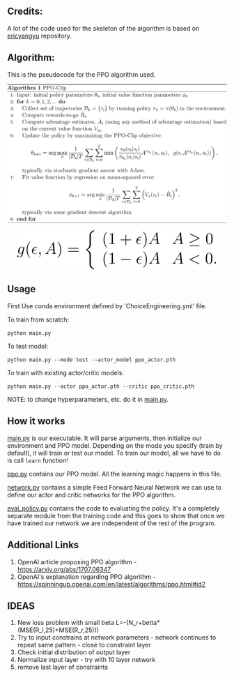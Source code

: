 ## Credits: ##
A lot of the code used for the skeleton of the algorithm is based
on <a href=https://github.com/ericyangyu/PPO-for-Beginners>ericyangyu</a> repository.

## Algorithm: ##
This is the pseudocode for the PPO algorithm used.
<div style="text-align: center;">
    <p><img src="images/ppo_pseudocode.svg" alt="PPO Pseudocode" style="background-color: white; max-width: 100%;" /></p>
    <p><img src="images/g_func.svg" alt="G function" style="background-color: white; max-width: 100%;" /></p>
</div>


## Usage
First Use conda environment defined by 'ChoiceEngineering.yml' file.

To train from scratch:
```
python main.py
```

To test model:
```
python main.py --mode test --actor_model ppo_actor.pth
```

To train with existing actor/critic models:
```
python main.py --actor ppo_actor.pth --critic ppo_critic.pth
```

NOTE: to change hyperparameters, etc. do it in [main.py](main.py).

## How it works

[main.py](main.py) is our executable. It will parse arguments, then initialize our environment and PPO model. Depending on the mode you specify (train by default), it will train or test our model. To train our model, all we have to do is call ```learn``` function!

[ppo.py](ppo.py) contains our PPO model. All the learning magic happens in this file.

[network.py](network.py) contains a simple Feed Forward Neural Network we can use to define our actor and critic networks for the PPO algorithm. 

[eval_policy.py](eval_policy.py) contains the code to evaluating the policy.
It's a completely separate module from the training code and this goes to show that once we have trained our network we are independent of the rest of the program.


## Additional Links ##

1. OpenAI article proposing PPO algorithm - https://arxiv.org/abs/1707.06347
2. OpenAI's explanation regarding PPO algorithm - https://spinningup.openai.com/en/latest/algorithms/ppo.html#id2


## IDEAS
1. New  loss problem with small beta L=-(N_r+betta*(MSE(R_l,25)+MSE(R_r,25)))
2. Try to input constrains at network parameters - network continues to repeat same pattern - close to constraint layer
3. Check initial distribution of output layer 
4. Normalize input layer - try with 10 layer network
5. remove last layer of constraints 